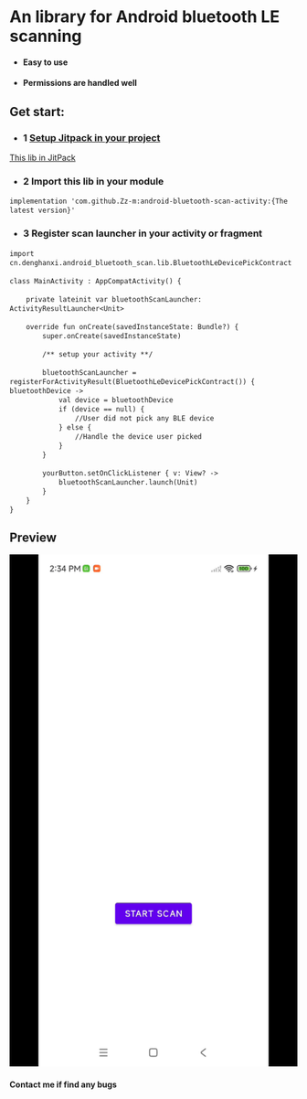 # An library for Android bluetooth LE scanning

* #### Easy to use
* #### Permissions are handled well

## Get start:
* ### 1 [Setup Jitpack in your project](https://jitpack.io/)


[This lib in JitPack](https://jitpack.io/#Zz-m/android-bluetooth-scan-activity)

* ### 2 Import this lib in your module

```
implementation 'com.github.Zz-m:android-bluetooth-scan-activity:{The latest version}'
```

* ### 3 Register scan launcher in your activity or fragment
```
import cn.denghanxi.android_bluetooth_scan.lib.BluetoothLeDevicePickContract

class MainActivity : AppCompatActivity() {

    private lateinit var bluetoothScanLauncher: ActivityResultLauncher<Unit>

    override fun onCreate(savedInstanceState: Bundle?) {
        super.onCreate(savedInstanceState)
        
        /** setup your activity **/
        
        bluetoothScanLauncher = registerForActivityResult(BluetoothLeDevicePickContract()) { bluetoothDevice ->
            val device = bluetoothDevice
            if (device == null) {
                //User did not pick any BLE device
            } else {
                //Handle the device user picked
            }
        }

        yourButton.setOnClickListener { v: View? ->
            bluetoothScanLauncher.launch(Unit)
        }
    }   
}
```

## Preview
![Preview](https://github.com/Zz-m/android-bluetooth-scan-activity/blob/main/doc/preview.gif?raw=true)

#### Contact me if find any bugs